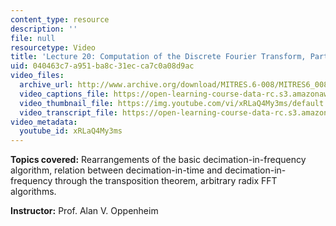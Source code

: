 ```yaml
---
content_type: resource
description: ''
file: null
resourcetype: Video
title: 'Lecture 20: Computation of the Discrete Fourier Transform, Part 3'
uid: 040463c7-a951-ba8c-31ec-ca7c0a08d9ac
video_files:
  archive_url: http://www.archive.org/download/MITRES.6-008/MITRES6_008_lec20_300k.mp4
  video_captions_file: https://open-learning-course-data-rc.s3.amazonaws.com/res-6-008-digital-signal-processing-spring-2011/b66ba8c4c7065e34991702fe18841a2b_xRLaQ4My3ms.vtt
  video_thumbnail_file: https://img.youtube.com/vi/xRLaQ4My3ms/default.jpg
  video_transcript_file: https://open-learning-course-data-rc.s3.amazonaws.com/res-6-008-digital-signal-processing-spring-2011/a0116d256c4adacd530451f41ac96f4e_xRLaQ4My3ms.pdf
video_metadata:
  youtube_id: xRLaQ4My3ms
---
```


**Topics covered:** Rearrangements of the basic decimation-in-frequency algorithm, relation between decimation-in-time and decimation-in-frequency through the transposition theorem, arbitrary radix FFT algorithms.

**Instructor:** Prof. Alan V. Oppenheim